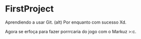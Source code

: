 # FirstProject
Aprendiendo a usar Git. (alt) Por enquanto com sucesso Xd.

Agora se erfoça para fazer porrrcaria do jogo com o Markuz >:c.
